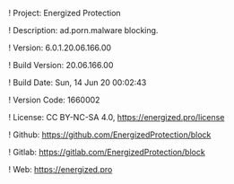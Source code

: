 ! Project: Energized Protection

! Description: ad.porn.malware blocking.

! Version: 6.0.1.20.06.166.00

! Build Version: 20.06.166.00

! Build Date: Sun, 14 Jun 20 00:02:43

! Version Code: 1660002

! License: CC BY-NC-SA 4.0, https://energized.pro/license

! Github: https://github.com/EnergizedProtection/block

! Gitlab: https://gitlab.com/EnergizedProtection/block


! Web: https://energized.pro

